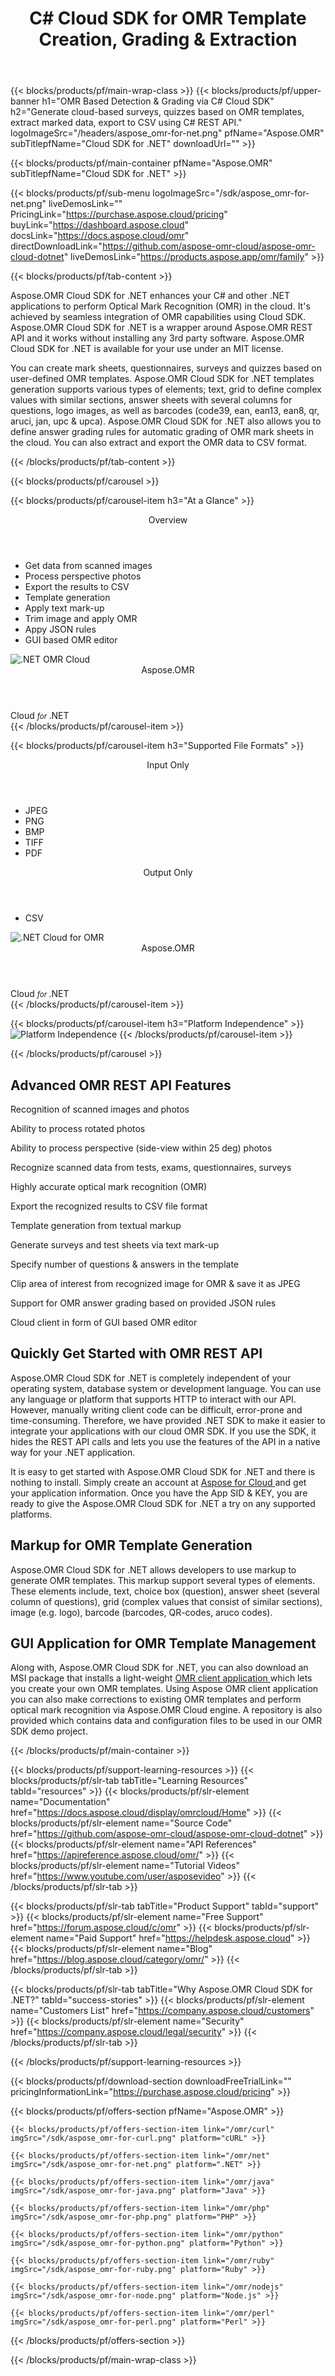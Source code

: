 ﻿---
title: C# Cloud SDK for OMR Template Creation, Grading & Extraction 
descrption: Generate cloud-based surveys, quizzes based on OMR templates, extract marked data, export to CSV using C# REST API
weight: 40
url: /net
---

{{< blocks/products/pf/main-wrap-class >}}
{{< blocks/products/pf/upper-banner h1="OMR Based Detection & Grading via C# Cloud SDK" h2="Generate cloud-based surveys, quizzes based on OMR templates, extract marked data, export to CSV using C# REST API." logoImageSrc="/headers/aspose_omr-for-net.png" pfName="Aspose.OMR" subTitlepfName="Cloud SDK for .NET" downloadUrl="" >}}

{{< blocks/products/pf/main-container pfName="Aspose.OMR" subTitlepfName="Cloud SDK for .NET" >}}

{{< blocks/products/pf/sub-menu logoImageSrc="/sdk/aspose_omr-for-net.png" liveDemosLink="" PricingLink="https://purchase.aspose.cloud/pricing" buyLink="https://dashboard.aspose.cloud" docsLink="https://docs.aspose.cloud/omr" directDownloadLink="https://github.com/aspose-omr-cloud/aspose-omr-cloud-dotnet" liveDemosLink="https://products.aspose.app/omr/family"  >}}

{{< blocks/products/pf/tab-content >}}
<p>Aspose.OMR Cloud SDK for .NET enhances your C# and other .NET applications to perform Optical Mark Recognition (OMR) in the cloud. It's achieved by seamless integration of OMR capabilities using Cloud SDK. Aspose.OMR Cloud SDK for .NET is a wrapper around Aspose.OMR REST API and it works without installing any 3rd party software. Aspose.OMR Cloud SDK for .NET is available for your use under an MIT license.</p>
<p>You can create mark sheets, questionnaires, surveys and quizzes based on user-defined OMR templates. Aspose.OMR Cloud SDK for .NET templates generation supports various types of elements; text, grid to define complex values with similar sections, answer sheets with several columns for questions, logo images, as well as barcodes (code39, ean, ean13, ean8, qr, aruci, jan, upc & upca). Aspose.OMR Cloud SDK for .NET also allows you to define answer grading rules for automatic grading of OMR mark sheets in the cloud. You can also extract and export the OMR data to CSV format.</p>
{{< /blocks/products/pf/tab-content >}}

<!--Diagrams Start-->
{{< blocks/products/pf/carousel >}}

{{< blocks/products/pf/carousel-item h3="At a Glance"  >}}
<div class="diagram1 d1-cloud">
<div class="d1-row">
<div class="d1-col d1-left"> </div>
<!--/left-->
<div class="d1-col d1-right"><header><i class="fa fa-barcode"> </i>Overview</header><ul><li>Get data from scanned images</li>
<li>Process perspective photos</li>
<li>Export the results to CSV</li>
<li>Template generation</li>
<li>Apply text mark-up</li>
<li>Trim image and apply OMR</li>
<li>Appy JSON rules</li>
<li>GUI based OMR editor</li>
</ul></div>
<!--/right--></div>
<!--/row-->
<div class="d1-logo"><img src="/sdk/aspose_omr-for-net.png" alt=".NET OMR Cloud"><header>Aspose.OMR</header><footer>Cloud <small> <em>for </em> </small>.NET</footer></div>
<!--/logo--></div>
<!--/diagram1-->
{{< /blocks/products/pf/carousel-item >}}

{{< blocks/products/pf/carousel-item h3="Supported File Formats" >}}
<div class="diagram1 d2  d1-cloud">
<div class="d1-row">
<div class="d1-col d1-left"><header><i class="fa fa-long-arrow-down"> </i>Input Only</header><ul><li>JPEG</li>
<li>PNG</li>
<li>BMP</li>
<li>TIFF</li>
<li>PDF</li>
</ul></div>
<!--/left-->
<div class="d1-col d1-right"><header><i class="fa  fa-mail-forward"> </i>Output Only</header><ul><li>CSV</li>
</ul></div>
<!--/right--></div>
<!--/row-->
<div class="d1-logo"><img src="/sdk/aspose_omr-for-net.png" alt=".NET Cloud for OMR"><header>Aspose.OMR</header><footer>Cloud <small> <em>for </em> </small>.NET</footer></div>
<!--/logo--></div>
<!--/diagram2-->
{{< /blocks/products/pf/carousel-item >}}


{{< blocks/products/pf/carousel-item h3="Platform Independence" >}}
<img title="Platform Independence" src="/supported-platform-min.png" alt="Platform Independence">
{{< /blocks/products/pf/carousel-item >}}

{{< /blocks/products/pf/carousel >}}
<!--Diagrams End-->

<!--Feature-section Start-->
<div class="container-fluid features-section bg-gray singleproduct">
 <a class="anchor" id="features" name="features">
 </a>
 <div class="row">
  <div class="container">
   <h2 class="pr-ft">
    Advanced OMR REST API Features
   </h2>
   <p>
   </p>
   <div class="col-lg-4">
    <em class="fa fa-image ico-blue fa-2x col-lg-2">
    </em>
    <p class="col-lg-10">
     Recognition of scanned images and photos
    </p>
   </div>
   <div class="col-lg-4">
    <em class="fa fa-circle-o ico-blue fa-2x col-lg-2">
    </em>
    <p class="col-lg-10">
     Ability to process rotated photos
    </p>
   </div>
   <div class="col-lg-4">
    <em class="fa fa-random ico-blue fa-2x col-lg-2">
    </em>
    <p class="col-lg-10">
     Ability to process perspective (side-view within 25 deg) photos
    </p>
   </div>
   <div class="col-lg-4">
    <em class="fa fa-line-chart ico-blue fa-2x col-lg-2">
    </em>
    <p class="col-lg-10">
     Recognize scanned data from tests, exams, questionnaires, surveys
    </p>
   </div>
   <div class="col-lg-4">
    <em class="fa fa-pencil-square-o ico-blue fa-2x col-lg-2">
    </em>
    <p class="col-lg-10">
     Highly accurate optical mark recognition (OMR)
    </p>
   </div>
   <div class="col-lg-4">
    <em class="fa fa-undo ico-blue fa-2x col-lg-2">
    </em>
    <p class="col-lg-10">
     Export the recognized results to CSV file format
    </p>
   </div>
   <div class="col-lg-4">
    <em class="fa fa-file-text-o ico-blue fa-2x col-lg-2">
    </em>
    <p class="col-lg-10">
     Template generation from textual markup
    </p>
   </div>
   <div class="col-lg-4">
    <em class="fa fa-barcode ico-blue fa-2x col-lg-2">
    </em>
    <p class="col-lg-10">
     Generate surveys and test sheets via text mark-up
    </p>
   </div>
   <div class="col-lg-4">
    <em class="fa fa-file-pdf-o ico-blue fa-2x col-lg-2">
    </em>
    <p class="col-lg-10">
     Specify number of questions &amp; answers in the template
    </p>
   </div>
   <div class="col-lg-4">
    <em class="fa fa-compress ico-blue fa-2x col-lg-2">
    </em>
    <p class="col-lg-10">
     Clip area of interest from recognized image for OMR &amp; save it as JPEG
    </p>
   </div>
   <div class="col-lg-4">
    <em class="fa fa-magic ico-blue fa-2x col-lg-2">
    </em>
    <p class="col-lg-10">
     Support for OMR answer grading based on provided JSON rules
    </p>
   </div>
   <div class="col-lg-4">
    <em class="fa fa-language ico-blue fa-2x col-lg-2">
    </em>
    <p class="col-lg-10">
     Cloud client in form of GUI based OMR editor
    </p>
   </div>
   </div>
   </div>
   <div class="row">
    <div class="container">
     <div class="col-lg-12">
      <h2 class="h2title">
       Quickly Get Started with OMR REST API
      </h2>
      <p>
       Aspose.OMR Cloud SDK for .NET is completely independent of your operating system, database system or development language. You can use any language or platform that supports HTTP to interact with our API. However, manually writing client code can be difficult, error-prone and time-consuming. Therefore, we have provided .NET SDK to make it easier to integrate your applications with our cloud OMR SDK. If you use the SDK, it hides the REST API calls and lets you use the features of the API in a native way for your .NET application.
      </p>
      <p>
       It is easy to get started with Aspose.OMR Cloud SDK for .NET and there is nothing to install. Simply create an account at
       <a href="https://dashboard.aspose.cloud/#/apps">
        Aspose for Cloud
       </a>
       and get your application information. Once you have the App SID &amp; KEY, you are ready to give the Aspose.OMR Cloud SDK for .NET a try on any supported platforms.
      </p>
     </div>
     <div class="col-lg-12">
      <h2 class="h2title">
       Markup for OMR Template Generation
      </h2>
      <p>
       Aspose.OMR Cloud SDK for .NET allows developers to use markup to generate OMR templates. This markup support several types of elements. These elements include, text, choice box (question), answer sheet (several column of questions), grid (complex values that consist of similar sections), image (e.g. logo), barcode (barcodes, QR-codes, aruco codes).
      </p>
     </div>
     <div class="col-lg-12">
      <h2 class="h2title">
       GUI Application for OMR Template Management
      </h2>
      <p>
       Along with, Aspose.OMR Cloud SDK for .NET, you can also download an MSI package that installs a light-weight
       <a href="https://github.com/aspose-omr-cloud/aspose-omr-cloud-dotnet/tree/master/Aspose.OMR.Client">
        OMR client application
       </a>
       which lets you create your own OMR templates. Using Aspose OMR client application you can also make corrections to existing OMR templates and perform optical mark recognition via Aspose.OMR Cloud engine. A repository is also provided which contains data and configuration files to be used in our OMR SDK demo project.
      </p>
     </div>
    </div>
   </div>
  </div>

<!--Feature-section End-->

{{< /blocks/products/pf/main-container >}}

{{< blocks/products/pf/support-learning-resources >}}
{{< blocks/products/pf/slr-tab tabTitle="Learning Resources" tabId="resources" >}}
{{< blocks/products/pf/slr-element name="Documentation" href="https://docs.aspose.cloud/display/omrcloud/Home" >}}
{{< blocks/products/pf/slr-element name="Source Code" href="https://github.com/aspose-omr-cloud/aspose-omr-cloud-dotnet" >}}
{{< blocks/products/pf/slr-element name="API References" href="https://apireference.aspose.cloud/omr/" >}}
{{< blocks/products/pf/slr-element name="Tutorial Videos" href="https://www.youtube.com/user/asposevideo" >}}
{{< /blocks/products/pf/slr-tab >}}

{{< blocks/products/pf/slr-tab tabTitle="Product Support" tabId="support" >}}
{{< blocks/products/pf/slr-element name="Free Support" href="https://forum.aspose.cloud/c/omr" >}}
{{< blocks/products/pf/slr-element name="Paid Support" href="https://helpdesk.aspose.cloud" >}}
{{< blocks/products/pf/slr-element name="Blog" href="https://blog.aspose.cloud/category/omr/" >}}
{{< /blocks/products/pf/slr-tab >}}

{{< blocks/products/pf/slr-tab tabTitle="Why Aspose.OMR Cloud SDK for .NET?" tabId="success-stories" >}}
{{< blocks/products/pf/slr-element name="Customers List" href="https://company.aspose.cloud/customers" >}}
{{< blocks/products/pf/slr-element name="Security" href="https://company.aspose.cloud/legal/security" >}}
{{< /blocks/products/pf/slr-tab >}}

{{< /blocks/products/pf/support-learning-resources >}}

{{< blocks/products/pf/download-section downloadFreeTrialLink="" pricingInformationLink="https://purchase.aspose.cloud/pricing" >}}

{{< blocks/products/pf/offers-section pfName="Aspose.OMR" >}}

    {{< blocks/products/pf/offers-section-item link="/omr/curl" imgSrc="/sdk/aspose_omr-for-curl.png" platform="cURL" >}}
	
    {{< blocks/products/pf/offers-section-item link="/omr/net" imgSrc="/sdk/aspose_omr-for-net.png" platform=".NET" >}}
	
    {{< blocks/products/pf/offers-section-item link="/omr/java" imgSrc="/sdk/aspose_omr-for-java.png" platform="Java" >}}
	
    {{< blocks/products/pf/offers-section-item link="/omr/php" imgSrc="/sdk/aspose_omr-for-php.png" platform="PHP" >}}
	
    {{< blocks/products/pf/offers-section-item link="/omr/python" imgSrc="/sdk/aspose_omr-for-python.png" platform="Python" >}}
	
    {{< blocks/products/pf/offers-section-item link="/omr/ruby" imgSrc="/sdk/aspose_omr-for-ruby.png" platform="Ruby" >}}
	
    {{< blocks/products/pf/offers-section-item link="/omr/nodejs" imgSrc="/sdk/aspose_omr-for-node.png" platform="Node.js" >}}
	
	{{< blocks/products/pf/offers-section-item link="/omr/perl" imgSrc="/sdk/aspose_omr-for-perl.png" platform="Perl" >}}
	
{{< /blocks/products/pf/offers-section >}}

{{< /blocks/products/pf/main-wrap-class >}}
